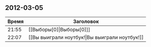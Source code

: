 ## 2012-03-05
| Время | Заголовок |
| --- | --- |
| 21:55 | [[Выборы[0]\|Выборы[0]]] |
| 22:07 | [[Вы выиграли ноутбук!\|Вы выиграли ноутбук!]] |
